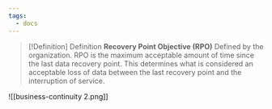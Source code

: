 ```yaml
---
tags:
  - docs
---
```


> [!Definition] Definition
> **Recovery Point Objective (RPO)** Defined by the organization. RPO is the maximum acceptable amount of time since the last data recovery point. This determines what is considered an acceptable loss of data between the last recovery point and the interruption of service.


![[business-continuity 2.png]]


